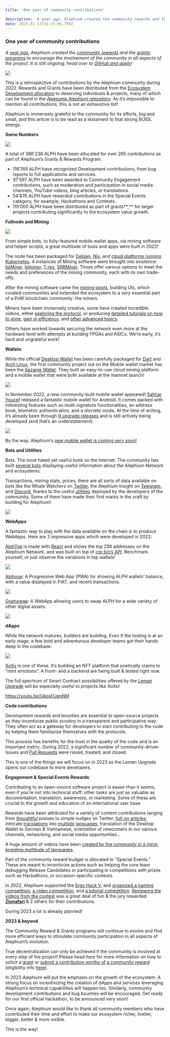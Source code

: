 ```yaml
---
title: 'One year of community contributions'

description: 'A year ago, Alephium created the community rewards and the grants programs to encourage the involvement of the community in all aspects of…'
date: 2023-01-13T16:15:05.799Z
---
```


### **One year of community contributions**

_A_ <a href="https://medium.com/@alephium/introducing-community-rewards-f4638bbf14bf" class="markup--anchor markup--p-anchor" data-href="https://medium.com/@alephium/introducing-community-rewards-f4638bbf14bf" target="_blank"><em>year ago</em></a>_, Alephium created the_ <a href="https://github.com/alephium/community" class="markup--anchor markup--p-anchor" data-href="https://github.com/alephium/community" rel="noopener" target="_blank"><em>community rewards</em></a> _and the_ <a href="https://github.com/alephium/community/blob/master/Grant%26RewardProgram.md" class="markup--anchor markup--p-anchor" data-href="https://github.com/alephium/community/blob/master/Grant%26RewardProgram.md" rel="noopener" target="_blank"><em>grants programs</em></a> _to encourage the involvement of the community in all aspects of the project. It is still ongoing, head over to_ <a href="https://github.com/alephium/community/blob/master/Grant%26RewardProgram.md" class="markup--anchor markup--p-anchor" data-href="https://github.com/alephium/community/blob/master/Grant%26RewardProgram.md" rel="noopener" target="_blank"><em>GitHub and apply</em></a>_!_

![](https://cdn-images-1.medium.com/max/800/1*Dco0xjiSC0CYLPwNz4VXrA.gif)

This is a retrospective of contributions by the Alephium community during 2022. Rewards and Grants have been distributed from the <a href="https://medium.com/@alephium/tokenomics-of-alephium-61d59b51029c" class="markup--anchor markup--p-anchor" data-href="https://medium.com/@alephium/tokenomics-of-alephium-61d59b51029c" target="_blank">Ecosystem Development allocation</a> to deserving individuals & projects, many of which can be found in the <a href="https://github.com/alephium/awesome-alephium" class="markup--anchor markup--p-anchor" data-href="https://github.com/alephium/awesome-alephium" rel="noopener" target="_blank">Awesome Alephium repository</a>. As it’s impossible to mention all contributions, this is not an exhaustive list!

Alephium is immensely grateful to the community for its efforts, big and small, and this article is to be read as a testament to that strong BUIDL energy.

**Some Numbers**

![](https://cdn-images-1.medium.com/max/800/0*-KVyHSXRalzBGPxg)

A total of 386’238 ALPH have been allocated for over 265 contributions as part of Alephium’s Grants & Rewards Program.

- <span id="31c2">118’765 ALPH have recognized Development contributions, from bug reports to full applications and services.</span>
- <span id="95fc">97’597 ALPH have been awarded to Community Engagement contributions, such as moderation and participation in social media channels, YouTube videos, blog articles, or translations.</span>
- <span id="e51a">54’876 ALPH have rewarded contributions in the Special Events category, for example, Hackathons and Contests.</span>
- <span id="86bb">115’000 ALPH have been distributed as part of grants**,** for larger projects contributing significantly to the ecosystem value growth.</span>

**Fullnode and Mining**

![](https://cdn-images-1.medium.com/max/800/0*IZKRaHKegShxnesC)

From simple bots, to fully-featured mobile wallet apps, via mining software and helper scripts, a great multitude of tools and apps were built in 2022!

The node has been packaged for <a href="https://projects.iabsis.com/projects/alephium-pkg/wiki/How_to_install_Alephium_with_packages" class="markup--anchor markup--p-anchor" data-href="https://projects.iabsis.com/projects/alephium-pkg/wiki/How_to_install_Alephium_with_packages" rel="noopener" target="_blank">Debian</a>, <a href="https://github.com/chloekek/alephium-nix" class="markup--anchor markup--p-anchor" data-href="https://github.com/chloekek/alephium-nix" rel="noopener" target="_blank">Nix</a>, and <a href="https://github.com/liuhongchao/alephium-stack" class="markup--anchor markup--p-anchor" data-href="https://github.com/liuhongchao/alephium-stack" rel="noopener" target="_blank">cloud platforms running Kubernetes</a>. 4 instances of Mining software were brought into existence: <a href="https://www.bzminer.com/" class="markup--anchor markup--p-anchor" data-href="https://www.bzminer.com/" rel="noopener" target="_blank">bzMiner</a>, <a href="https://lolminer.site/download/" class="markup--anchor markup--p-anchor" data-href="https://lolminer.site/download/" rel="noopener" target="_blank">lolminer</a>, <a href="https://trex-miner.com/" class="markup--anchor markup--p-anchor" data-href="https://trex-miner.com/" rel="noopener" target="_blank">T-rex</a>, <a href="https://www.srbminer.com/download.html" class="markup--anchor markup--p-anchor" data-href="https://www.srbminer.com/download.html" rel="noopener" target="_blank">SRBMiner</a>. Those offer various options to meet the needs and preferences of the mining community, each with its own trade-offs.

After the mining software came the <a href="https://docs.alephium.org/mining/pool-mining-guide#currently-known-and-active-pools" class="markup--anchor markup--p-anchor" data-href="https://docs.alephium.org/mining/pool-mining-guide#currently-known-and-active-pools" rel="noopener" target="_blank">mining-pools</a>, building UIs, which curated communities and extended the ecosystem to a very essential part of a PoW blockchain community: the miners.

Miners have been immensely creative, some have created incredible videos, either <a href="https://www.youtube.com/watch?v=y6m-5L8BD18" class="markup--anchor markup--p-anchor" data-href="https://www.youtube.com/watch?v=y6m-5L8BD18" rel="noopener" target="_blank">exploring the protocol</a>, or producing <a href="https://www.youtube.com/watch?v=2pA2JE9sbTY" class="markup--anchor markup--p-anchor" data-href="https://www.youtube.com/watch?v=2pA2JE9sbTY" rel="noopener" target="_blank">detailed tutorials on how to mine</a>, <a href="https://www.youtube.com/watch?v=-bFY1SvMqxc" class="markup--anchor markup--p-anchor" data-href="https://www.youtube.com/watch?v=-bFY1SvMqxc" rel="noopener" target="_blank">gain in efficiency</a>, and <a href="https://www.youtube.com/watch?v=mtEkSIQzNeg" class="markup--anchor markup--p-anchor" data-href="https://www.youtube.com/watch?v=mtEkSIQzNeg" rel="noopener" target="_blank">other advanced topics</a>.

Others have worked towards securing the network even more at the hardware level with attempts at building FPGAs and ASICs. We’re early, it’s hard and ungrateful work!

**Wallets**

While the official <a href="https://github.com/alephium/desktop-wallet" class="markup--anchor markup--p-anchor" data-href="https://github.com/alephium/desktop-wallet" rel="noopener" target="_blank">Desktop Wallet</a> has been carefully packaged for <a href="https://github.com/sahharYoucef/alephium_dart" class="markup--anchor markup--p-anchor" data-href="https://github.com/sahharYoucef/alephium_dart" rel="noopener" target="_blank">Dart</a> and <a href="https://aur.archlinux.org/packages/alephium-wallet-bin/" class="markup--anchor markup--p-anchor" data-href="https://aur.archlinux.org/packages/alephium-wallet-bin/" rel="noopener" target="_blank">Arch Linux</a>, the first community project out on the Mobile wallet market has been the <a href="https://sezame.app/" class="markup--anchor markup--p-anchor" data-href="https://sezame.app/" rel="noopener" target="_blank">Sezame Wallet</a>. They built an easy-to-use cloud mining platform and a mobile wallet that were both available at the mainnet launch!

![](https://cdn-images-1.medium.com/max/800/0*wORg0amKahiygOec)

In November 2022, a new community-built mobile wallet appeared! <a href="https://github.com/sahharYoucef/" class="markup--anchor markup--p-anchor" data-href="https://github.com/sahharYoucef/" rel="noopener" target="_blank">Sahhar Youcef</a> released a fantastic mobile wallet for Android. It comes packed with interesting features such as multi-signature functionalities, an address book, biometric authentication, and a discrete mode. At the time of writing, it’s already been through <a href="https://github.com/sahharYoucef/alephium_wallet/releases/latest" class="markup--anchor markup--p-anchor" data-href="https://github.com/sahharYoucef/alephium_wallet/releases/latest" rel="noopener" target="_blank">9 upgrade releases</a> and is still actively being developed (and that’s an understatement).

![](https://cdn-images-1.medium.com/max/800/1*bRMZUXtG7YhYYY68dHXzJw.gif)

By the way, Alephium’s <a href="https://medium.com/@alephium/the-front-end-leman-upgrade-948a98a3e2d" class="markup--anchor markup--p-anchor" data-href="https://medium.com/@alephium/the-front-end-leman-upgrade-948a98a3e2d" target="_blank">new mobile wallet is coming very soon!</a>

**Bots and Utilities**

Bots. The most hated yet useful tools on the Internet. The community has built <a href="https://github.com/alephium/awesome-alephium#bots" class="markup--anchor markup--p-anchor" data-href="https://github.com/alephium/awesome-alephium#bots" rel="noopener" target="_blank">several bots</a> displaying useful information about the Alephium Network and ecosystems.

Transactions, mining stats, prices, there are all sorts of data available on bots like the Whale Watchers on <a href="https://twitter.com/AlephiumWW" class="markup--anchor markup--p-anchor" data-href="https://twitter.com/AlephiumWW" rel="noopener" target="_blank">Twitter</a>, the Alephium Insight on <a href="https://t.me/alephiumin" class="markup--anchor markup--p-anchor" data-href="https://t.me/alephiumin" rel="noopener" target="_blank">Telegram</a>, and <a href="https://discord.gg/FWykwPPAd3" class="markup--anchor markup--p-anchor" data-href="https://discord.gg/FWykwPPAd3" rel="noopener" target="_blank">Discord</a>, thanks to the useful <a href="https://github.com/alephium/awesome-alephium#scripts" class="markup--anchor markup--p-anchor" data-href="https://github.com/alephium/awesome-alephium#scripts" rel="noopener" target="_blank">utilities</a> deployed by the developers of the community. Some of them have made their first marks in the craft by building for Alephium!

![](https://cdn-images-1.medium.com/max/800/0*EY616z-nOkZ4xCzO)

**WebApps**

A fantastic way to play with the data available on the chain is to produce WebApps. Here are 3 impressive apps which were developed in 2022:

<a href="https://github.com/WilhelmKallstrom/alph-top" class="markup--anchor markup--p-anchor" data-href="https://github.com/WilhelmKallstrom/alph-top" rel="noopener" target="_blank">AlphTop</a> is made with <a href="https://reactjs.org/" class="markup--anchor markup--p-anchor" data-href="https://reactjs.org/" rel="noopener" target="_blank">React</a> and shows the top 256 addresses on the Alephium Network, and was built on top of <a href="https://github.com/sven-hash/alephium-stats" class="markup--anchor markup--p-anchor" data-href="https://github.com/sven-hash/alephium-stats" rel="noopener" target="_blank">cgi-bin’s API</a>. Benchmark yourself, or just observe the variations in top wallets!

![](https://cdn-images-1.medium.com/max/800/0*ailIwlYBY2smiKUd)

<a href="https://github.com/WilhelmKallstrom/alphvue" class="markup--anchor markup--p-anchor" data-href="https://github.com/WilhelmKallstrom/alphvue" rel="noopener" target="_blank">Alphvue</a>: A Progressive Web App (PWA) for showing ALPH wallets’ balance, with a value displayed in FIAT, and recent transactions.

![](https://cdn-images-1.medium.com/max/800/0*CGp3RttdTyIRJo59)

<a href="https://gramswap.app/" class="markup--anchor markup--p-anchor" data-href="https://gramswap.app/" rel="noopener" target="_blank">Gramswap</a>: A WebApp allowing users to swap ALPH for a wide variety of other digital assets.

![](https://cdn-images-1.medium.com/max/800/0*lbdeyhhCkVd1q8FW)

**dApps**

While the network matures, builders are building. Even if the tooling is at an early stage, a few bold and adventurous developer teams got their hands deep in the codebase.

![](https://cdn-images-1.medium.com/max/800/0*RDURrcXbJWTcwGB5)

<a href="https://xoxo.art/" class="markup--anchor markup--p-anchor" data-href="https://xoxo.art/" rel="noopener" target="_blank">XoXo</a> is one of these. It’s building an NFT platform that poetically claims to “mint emotions”. A front- and a backend are being built & tested right now.

The full spectrum of Smart Contract possibilities offered by the <a href="https://medium.com/@alephium/announcing-the-leman-network-upgrade-c01a81e65f0e" class="markup--anchor markup--p-anchor" data-href="https://medium.com/@alephium/announcing-the-leman-network-upgrade-c01a81e65f0e" target="_blank">Leman Upgrade</a> will be especially useful to projects like XoXo!

<a href="https://youtu.be/UkpsI1JenNM" class="markup--anchor markup--p-anchor" data-href="https://youtu.be/UkpsI1JenNM" rel="noopener" target="_blank">https://youtu.be/UkpsI1JenNM</a>

**Code contributions**

Development rewards and bounties are essential to open-source projects as they incentivize public scrutiny in a transparent and participative way. They often act as a gateway for developers to start contributing to the code by helping them familiarize themselves with the protocols.

This process has benefits for the trust in the quality of the code and is an important metric. During 2022, a significant number of community-driven Issues and <a href="https://github.com/search?q=org%3Aalephium+is%3Aissue+created%3A%3E%3D2021-12-09+label%3AALPH-5%2CALPH-10%2CALPH-15%2CALPH-20%2CALPH-25%2CALPH-30%2CALPH-35%2CALPH-40%2CALPH-45%2CALPH-50%2CALPH-60%2CALPH-70%2CALPH-75%2CALPH-80%2CALPH-90%2CALPH-100%2CALPH-150%2CALPH-200%2CALPH-250%2CALPH-300%2CALPH-400%2CALPH-500%2CALPH-1000%2CALPH-1500%2CALPH-2000%2CALPH-5000" class="markup--anchor markup--p-anchor" data-href="https://github.com/search?q=org%3Aalephium+is%3Aissue+created%3A%3E%3D2021-12-09+label%3AALPH-5%2CALPH-10%2CALPH-15%2CALPH-20%2CALPH-25%2CALPH-30%2CALPH-35%2CALPH-40%2CALPH-45%2CALPH-50%2CALPH-60%2CALPH-70%2CALPH-75%2CALPH-80%2CALPH-90%2CALPH-100%2CALPH-150%2CALPH-200%2CALPH-250%2CALPH-300%2CALPH-400%2CALPH-500%2CALPH-1000%2CALPH-1500%2CALPH-2000%2CALPH-5000" rel="noopener" target="_blank">Pull Requests</a> were raised, treated, and closed.

This is one of the things we will focus on in 2023 as the Leman Upgrade opens our codebase to more developers.

**Engagement & Special Events Rewards**

Contributing to an open-source software project is easier than it seems, even if you’re not into technical stuff: other tasks are just as valuable as documentation, translation, awareness, or marketing. Some of these are crucial to the growth and education of an international user base.

Rewards have been attributed for a variety of content contributions ranging from <a href="https://twitter.com/CryptoBlock177/status/1602903695242452992" class="markup--anchor markup--p-anchor" data-href="https://twitter.com/CryptoBlock177/status/1602903695242452992" rel="noopener" target="_blank">thoughtful</a> praises to simple nudges on Twitter, <a href="https://medium.com/digital-thai-valley/mining-%E0%B8%82%E0%B8%B8%E0%B8%94-eth-alph-%E0%B8%9E%E0%B8%A3%E0%B9%89%E0%B8%AD%E0%B8%A1%E0%B8%81%E0%B8%B1%E0%B8%99-2-%E0%B9%80%E0%B8%AB%E0%B8%A3%E0%B8%B5%E0%B8%A2%E0%B8%8D%E0%B9%83%E0%B8%99%E0%B9%80%E0%B8%A7%E0%B8%A5%E0%B8%B2%E0%B9%80%E0%B8%94%E0%B8%B5%E0%B8%A2%E0%B8%A7%E0%B8%81%E0%B8%B1%E0%B8%99-window-t-rex-2miners-herominers-c89af6049879" class="markup--anchor markup--p-anchor" data-href="https://medium.com/digital-thai-valley/mining-%E0%B8%82%E0%B8%B8%E0%B8%94-eth-alph-%E0%B8%9E%E0%B8%A3%E0%B9%89%E0%B8%AD%E0%B8%A1%E0%B8%81%E0%B8%B1%E0%B8%99-2-%E0%B9%80%E0%B8%AB%E0%B8%A3%E0%B8%B5%E0%B8%A2%E0%B8%8D%E0%B9%83%E0%B8%99%E0%B9%80%E0%B8%A7%E0%B8%A5%E0%B8%B2%E0%B9%80%E0%B8%94%E0%B8%B5%E0%B8%A2%E0%B8%A7%E0%B8%81%E0%B8%B1%E0%B8%99-window-t-rex-2miners-herominers-c89af6049879" target="_blank">full-on articles</a>, intricate <a href="https://sourled.medium.com/alephiumun-geli%C5%9Ftirme-zaman%C4%B1-%C3%B6zeti-8930039f1303" class="markup--anchor markup--p-anchor" data-href="https://sourled.medium.com/alephiumun-geli%C5%9Ftirme-zaman%C4%B1-%C3%B6zeti-8930039f1303" rel="noopener" target="_blank">translations</a> into <a href="https://medium.com/@alephium-pt/bem-vindos-ao-alephium-alph-3805f3c1e76d" class="markup--anchor markup--p-anchor" data-href="https://medium.com/@alephium-pt/bem-vindos-ao-alephium-alph-3805f3c1e76d" target="_blank">multiple</a> <a href="https://medium.com/@Oheka/annonce-de-la-mise-%C3%A0-jour-leman-55955594724c" class="markup--anchor markup--p-anchor" data-href="https://medium.com/@Oheka/annonce-de-la-mise-%C3%A0-jour-leman-55955594724c" target="_blank">languages</a>, translation of the Desktop Wallet to German & Vietnamese, orientation of newcomers in our various channels, networking, and social media opportunities…

A huge amount of videos have been <a href="https://www.youtube.com/@alephium/playlists" class="markup--anchor markup--p-anchor" data-href="https://www.youtube.com/@alephium/playlists" rel="noopener" target="_blank">created by the community in a mind-boggling multitude of languages</a>.

Part of the community reward budget is allocated to “Special Events.” These are meant to incentivize actions such as helping the core team debugging Release Candidates or participating in competitions with prizes such as Hackathons, or occasion-specific contests.

In 2022, Alephium supported the <a href="https://ergoplatform.org/en/blog/ErgoHack-5-Results/" class="markup--anchor markup--p-anchor" data-href="https://ergoplatform.org/en/blog/ErgoHack-5-Results/" rel="noopener" target="_blank">Ergo Hack V</a>, and <a href="https://medium.com/@alephium/alephium-naming-competition-c1b736797461" class="markup--anchor markup--p-anchor" data-href="https://medium.com/@alephium/alephium-naming-competition-c1b736797461" target="_blank">organized a naming competition</a>, <a href="https://medium.com/@alephium/contest-for-all-video-creators-e777f2619596" class="markup--anchor markup--p-anchor" data-href="https://medium.com/@alephium/contest-for-all-video-creators-e777f2619596" target="_blank">a video competition</a>, and <a href="https://medium.com/@alephium/alephium-flux-tutorial-contest-81054caf926" class="markup--anchor markup--p-anchor" data-href="https://medium.com/@alephium/alephium-flux-tutorial-contest-81054caf926" target="_blank">a tutorial competition</a>. <a href="https://medium.com/@alephium/and-the-winners-of-the-video-creation-contest-are-f51ca8e5c28d" class="markup--anchor markup--p-anchor" data-href="https://medium.com/@alephium/and-the-winners-of-the-video-creation-contest-are-f51ca8e5c28d" target="_blank">Reviewing the videos from the contest</a> was a great deal of fun & the jury rewarded <a href="https://youtu.be/_2S_BAHf3b8" class="markup--anchor markup--p-anchor" data-href="https://youtu.be/_2S_BAHf3b8" rel="noopener" target="_blank"><strong>Zionafari</strong></a> & 2 others for their contributions.

During 2023 a lot is already planned!

**2023 & beyond**

The Community Reward & Grants programs will continue to evolve and find more efficient ways to stimulate community participation in all aspects of Alephium’s evolution.

True decentralization can only be achieved if the community is involved at every step of the project! Please head here for more information on how to solicit a <a href="https://github.com/alephium/community/blob/master/Grant%26RewardProgram.md" class="markup--anchor markup--p-anchor" data-href="https://github.com/alephium/community/blob/master/Grant%26RewardProgram.md" rel="noopener" target="_blank">grant</a> or <a href="https://docs.google.com/forms/d/e/1FAIpQLSeaSouXl-Hwd_lZohwgysqk-8whc9bydHuVpSCr1C6IoDHuoA/viewform?usp=send_form" class="markup--anchor markup--p-anchor" data-href="https://docs.google.com/forms/d/e/1FAIpQLSeaSouXl-Hwd_lZohwgysqk-8whc9bydHuVpSCr1C6IoDHuoA/viewform?usp=send_form" rel="noopener" target="_blank">submit a contribution worthy of a community reward</a> (eligibility info <a href="https://github.com/alephium/community" class="markup--anchor markup--p-anchor" data-href="https://github.com/alephium/community" rel="noopener" target="_blank">here</a>).

In 2023 Alephium will put the emphasis on the growth of the ecosystem. A strong focus on incentivizing the creation of dApps and services leveraging Alephium’s technical capabilities will happen too. Similarly, community development contributions and bug bounties will be encouraged. Get ready for our first official hackathon, to be announced very soon!

Once again, Alephium would like to thank all community members who have contributed their time and effort to make our ecosystem richer, livelier, bigger, better & more visible.

This is the way!

